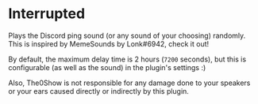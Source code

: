 # Interrupted

Plays the Discord ping sound (or any sound of your choosing) randomly. This is inspired by MemeSounds by Lonk#6942, check it out!

By default, the maximum delay time is 2 hours (`7200` seconds), but this is configurable (as well as the sound) in the plugin's settings :)

Also, The0Show is not responsible for any damage done to your speakers or your ears caused directly or indirectly by this plugin.
